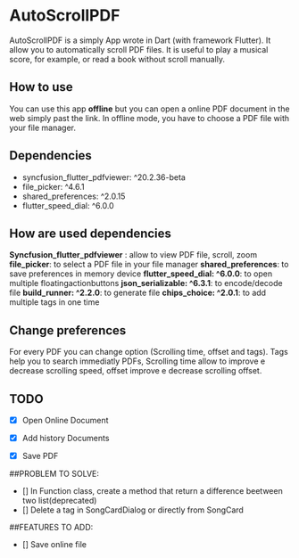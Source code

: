 # AutoScrollPDF

AutoScrollPDF is a simply App wrote in Dart (with framework Flutter). It allow you to automatically scroll PDF files. It is useful to play a musical score, for example,  or read a book without scroll manually.

## How to use

You can use this app **offline** but you can open a online PDF document in the web simply past the link. In offline mode, you have to choose a PDF file with your file manager.

## Dependencies

- syncfusion_flutter_pdfviewer: ^20.2.36-beta
- file_picker: ^4.6.1
- shared_preferences: ^2.0.15
- flutter_speed_dial: ^6.0.0


## How are used dependencies

**Syncfusion_flutter_pdfviewer** : allow to view PDF file, scroll, zoom
**file_picker**: to select a PDF file in your file manager
**shared_preferences**: to save preferences in memory device
**flutter_speed_dial: ^6.0.0**: to open multiple floatingactionbuttons
**json_serializable: ^6.3.1**: to encode/decode file
**build_runner: ^2.2.0**: to generate file
**chips_choice: ^2.0.1**: to add multiple tags in one time

## Change preferences

For every PDF you can change option (Scrolling time, offset and tags). 
Tags help you to search immediatly PDFs, Scrolling time allow to improve e decrease scrolling speed, offset improve e decrease scrolling offset. 

## TODO

 -[X] Open Online Document
 -[X] Add history Documents
 
 -[X] Save PDF


##PROBLEM TO SOLVE: 
- [] In Function class, create a method that return a difference beetween two list(deprecated)
- [] Delete a tag in SongCardDialog or directly from SongCard

##FEATURES TO ADD: 
- [] Save online file